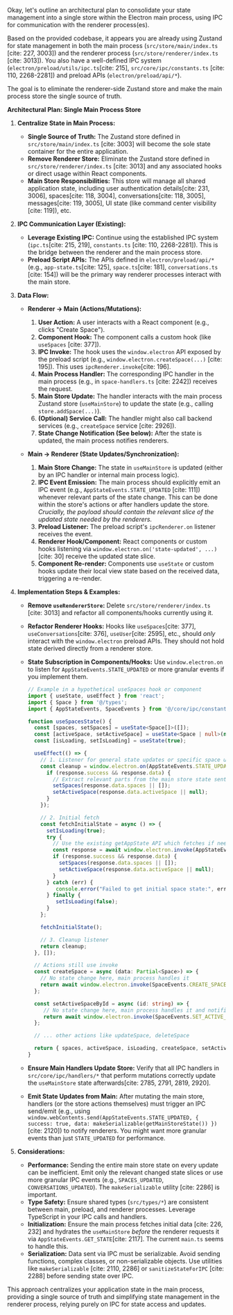Okay, let's outline an architectural plan to consolidate your state management into a single store within the Electron main process, using IPC for communication with the renderer process(es).

Based on the provided codebase, it appears you are already using Zustand for state management in both the main process (`src/store/main/index.ts` [cite: 227, 3003]) and the renderer process (`src/store/renderer/index.ts` [cite: 3013]). You also have a well-defined IPC system (`electron/preload/utils/ipc.ts`[cite: 215], `src/core/ipc/constants.ts` [cite: 110, 2268-2281]) and preload APIs (`electron/preload/api/*`).

The goal is to eliminate the renderer-side Zustand store and make the main process store the single source of truth.

**Architectural Plan: Single Main Process Store**

1.  **Centralize State in Main Process:**
    * **Single Source of Truth:** The Zustand store defined in `src/store/main/index.ts` [cite: 3003] will become the sole state container for the entire application.
    * **Remove Renderer Store:** Eliminate the Zustand store defined in `src/store/renderer/index.ts` [cite: 3013] and any associated hooks or direct usage within React components.
    * **Main Store Responsibilities:** This store will manage all shared application state, including user authentication details[cite: 231, 3006], spaces[cite: 118, 3004], conversations[cite: 118, 3005], messages[cite: 119, 3005], UI state (like command center visibility [cite: 119]), etc.

2.  **IPC Communication Layer (Existing):**
    * **Leverage Existing IPC:** Continue using the established IPC system (`ipc.ts`[cite: 215, 219], `constants.ts` [cite: 110, 2268-2281]). This is the bridge between the renderer and the main process store.
    * **Preload Script APIs:** The APIs defined in `electron/preload/api/*` (e.g., `app-state.ts`[cite: 125], `space.ts`[cite: 181], `conversations.ts` [cite: 154]) will be the primary way renderer processes interact with the main store.

3.  **Data Flow:**

    * **Renderer → Main (Actions/Mutations):**
        1.  **User Action:** A user interacts with a React component (e.g., clicks "Create Space").
        2.  **Component Hook:** The component calls a custom hook (like `useSpaces` [cite: 377]).
        3.  **IPC Invoke:** The hook uses the `window.electron` API exposed by the preload script (e.g., `window.electron.createSpace(...)` [cite: 195]). This uses `ipcRenderer.invoke`[cite: 196].
        4.  **Main Process Handler:** The corresponding IPC handler in the main process (e.g., in `space-handlers.ts` [cite: 2242]) receives the request.
        5.  **Main Store Update:** The handler interacts with the main process Zustand store (`useMainStore`) to update the state (e.g., calling `store.addSpace(...)`).
        6.  **(Optional) Service Call:** The handler might also call backend services (e.g., `createSpace` service [cite: 2926]).
        7.  **State Change Notification (See below):** After the state is updated, the main process notifies renderers.

    * **Main → Renderer (State Updates/Synchronization):**
        1.  **Main Store Change:** The state in `useMainStore` is updated (either by an IPC handler or internal main process logic).
        2.  **IPC Event Emission:** The main process should explicitly emit an IPC event (e.g., `AppStateEvents.STATE_UPDATED` [cite: 111]) whenever relevant parts of the state change. This can be done within the store's actions or after handlers update the store. *Crucially, the payload should contain the relevant slice of the updated state needed by the renderers.*
        3.  **Preload Listener:** The preload script's `ipcRenderer.on` listener receives the event.
        4.  **Renderer Hook/Component:** React components or custom hooks listening via `window.electron.on('state-updated', ...)` [cite: 30] receive the updated state slice.
        5.  **Component Re-render:** Components use `useState` or custom hooks update their local view state based on the received data, triggering a re-render.

4.  **Implementation Steps & Examples:**

    * **Remove `useRendererStore`:** Delete `src/store/renderer/index.ts` [cite: 3013] and refactor all components/hooks currently using it.
    * **Refactor Renderer Hooks:** Hooks like `useSpaces`[cite: 377], `useConversations`[cite: 376], `useUser`[cite: 2595], etc., should *only* interact with the `window.electron` preload APIs. They should not hold state derived directly from a renderer store.
    * **State Subscription in Components/Hooks:** Use `window.electron.on` to listen for `AppStateEvents.STATE_UPDATED` or more granular events if you implement them.

        ```typescript
        // Example in a hypothetical useSpaces hook or component
        import { useState, useEffect } from 'react';
        import { Space } from '@/types';
        import { AppStateEvents, SpaceEvents } from '@/core/ipc/constants'; // Assuming specific events exist

        function useSpacesState() {
          const [spaces, setSpaces] = useState<Space[]>([]);
          const [activeSpace, setActiveSpace] = useState<Space | null>(null);
          const [isLoading, setIsLoading] = useState(true);

          useEffect(() => {
            // 1. Listener for general state updates or specific space updates
            const cleanup = window.electron.on(AppStateEvents.STATE_UPDATED, (_event, response) => { // Or a more specific SpaceEvents.SPACES_UPDATED
              if (response.success && response.data) {
                // Extract relevant parts from the main store state sent via IPC
                setSpaces(response.data.spaces || []);
                setActiveSpace(response.data.activeSpace || null);
              }
            });

            // 2. Initial fetch
            const fetchInitialState = async () => {
              setIsLoading(true);
              try {
                // Use the existing getAppState API which fetches if needed
                const response = await window.electron.invoke(AppStateEvents.GET_STATE);
                if (response.success && response.data) {
                  setSpaces(response.data.spaces || []);
                  setActiveSpace(response.data.activeSpace || null);
                }
              } catch (err) {
                 console.error("Failed to get initial space state:", err);
              } finally {
                 setIsLoading(false);
              }
            };

            fetchInitialState();

            // 3. Cleanup listener
            return cleanup;
          }, []);

          // Actions still use invoke
          const createSpace = async (data: Partial<Space>) => {
            // No state change here, main process handles it
            return await window.electron.invoke(SpaceEvents.CREATE_SPACE, data);
          };

          const setActiveSpaceById = async (id: string) => {
             // No state change here, main process handles it and notifies via STATE_UPDATED
             return await window.electron.invoke(SpaceEvents.SET_ACTIVE_SPACE, id);
          };

          // ... other actions like updateSpace, deleteSpace

          return { spaces, activeSpace, isLoading, createSpace, setActiveSpaceById /* ... */ };
        }
        ```

    * **Ensure Main Handlers Update Store:** Verify that all IPC handlers in `src/core/ipc/handlers/*` that perform mutations correctly update the `useMainStore` state afterwards[cite: 2785, 2791, 2819, 2920].
    * **Emit State Updates from Main:** After mutating the main store, handlers (or the store actions themselves) must trigger an IPC send/emit (e.g., using `window.webContents.send(AppStateEvents.STATE_UPDATED, { success: true, data: makeSerializable(getMainStoreState()) })` [cite: 2120]) to notify renderers. You might want more granular events than just `STATE_UPDATED` for performance.

5.  **Considerations:**
    * **Performance:** Sending the entire main store state on every update can be inefficient. Emit only the relevant changed state slices or use more granular IPC events (e.g., `SPACES_UPDATED`, `CONVERSATIONS_UPDATED`). The `makeSerializable` utility [cite: 2286] is important.
    * **Type Safety:** Ensure shared types (`src/types/*`) are consistent between main, preload, and renderer processes. Leverage TypeScript in your IPC calls and handlers.
    * **Initialization:** Ensure the main process fetches initial data [cite: 226, 232] and hydrates the `useMainStore` *before* the renderer requests it via `AppStateEvents.GET_STATE`[cite: 2117]. The current `main.ts` seems to handle this.
    * **Serialization:** Data sent via IPC must be serializable. Avoid sending functions, complex classes, or non-serializable objects. Use utilities like `makeSerializable` [cite: 2110, 2286] or `sanitizeStateForIPC` [cite: 2288] before sending state over IPC.

This approach centralizes your application state in the main process, providing a single source of truth and simplifying state management in the renderer process, relying purely on IPC for state access and updates.